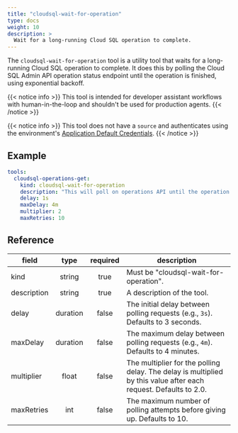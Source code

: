 ```yaml
---
title: "cloudsql-wait-for-operation"
type: docs
weight: 10
description: >
  Wait for a long-running Cloud SQL operation to complete.
---
```


The `cloudsql-wait-for-operation` tool is a utility tool that waits for a
long-running Cloud SQL operation to complete. It does this by polling the Cloud
SQL Admin API operation status endpoint until the operation is finished, using
exponential backoff.

{{< notice info >}}
This tool is intended for developer assistant workflows with human-in-the-loop
and shouldn't be used for production agents.
{{< /notice >}}

{{< notice info >}}
This tool does not have a `source` and authenticates using the environment's
[Application Default Credentials](https://cloud.google.com/docs/authentication/application-default-credentials).
{{< /notice >}}

## Example

```yaml
tools:
  cloudsql-operations-get:
    kind: cloudsql-wait-for-operation
    description: "This will poll on operations API until the operation is done. For checking operation status we need projectId and operationId. Once instance is created give follow up steps on how to use the variables to bring data plane MCP server up in local and remote setup."
    delay: 1s
    maxDelay: 4m
    multiplier: 2
    maxRetries: 10
```

## Reference

| **field**   | **type** | **required** | **description**                                                                                                  |
| ----------- | :------: | :----------: | ---------------------------------------------------------------------------------------------------------------- |
| kind        |  string  |     true     | Must be "cloudsql-wait-for-operation".                                                                           |
| description |  string  |    true      | A description of the tool.                                                                                       |
| delay       | duration |    false     | The initial delay between polling requests (e.g., `3s`). Defaults to 3 seconds.                                  |
| maxDelay    | duration |    false     | The maximum delay between polling requests (e.g., `4m`). Defaults to 4 minutes.                                  |
| multiplier  |  float   |    false     | The multiplier for the polling delay. The delay is multiplied by this value after each request. Defaults to 2.0. |
| maxRetries  |   int    |    false     | The maximum number of polling attempts before giving up. Defaults to 10.                                         |
